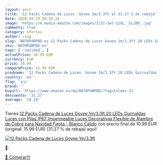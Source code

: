 ```yaml
---
layout: post
title: '12 Packs Cadena de Luces  Govee 1m/3.3ft al 31.27 % de rebaja'
date: 2020-04-29 06:55:18
image: 'https://m.media-amazon.com/images/I/51-Iwl-1zXL._SL200_.jpg'
comments: true
category: ofertas
author: ring
slug: 'B07HP4BPBD-es 12 Packs Cadena de Luces Govee 1m/3.3ft 20 LEDs Guirnaldas...'
sku: 'B07HP4BPBD-es'
tags: [ 'navidad', ]
actualPrice: 10.99 EUR
currency: EUR
price: 10.99
comparePrice: 15.99 EUR
prodname: '12 Packs Cadena de Luces  Govee 1m/3.3ft 20 LEDs Guirnaldas Luces con Pilas  IP67 Impermeable Luces Decorativas Flexible de Alambre de Cobre para Navidad  Fiesta - Blanco Cálido'
country: 'es'
flag: '🇪🇸'
brand: ''
buyurl: 'https://www.amazon.es/dp/B07HP4BPBD/?tag=tolees-21'
descuento: '31.27'
average: '14.19'
---
```


Tienes [12 Packs Cadena de Luces  Govee 1m/3.3ft 20 LEDs Guirnaldas Luces con Pilas  IP67 Impermeable Luces Decorativas Flexible de Alambre de Cobre para Navidad  Fiesta - Blanco Cálido](https://www.amazon.es/dp/B07HP4BPBD/?tag=tolees-21) con precio final de  10.99 EUR (original: 15.99 EUR) (31.27 %  de rebaja) aqui!

[![12 Packs Cadena de Luces  Govee 1m/3.3ft](https://m.media-amazon.com/images/I/51-Iwl-1zXL._SL200_.jpg)](https://www.amazon.es/dp/B07HP4BPBD/?tag=tolees-21)

🔎:


[🛒 Comprar!!!](https://www.amazon.es/dp/B07HP4BPBD/?tag=tolees-21)
